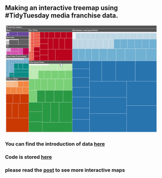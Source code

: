 ## Making an interactive treemap using #TidyTuesday media franchise data. 

![](treemap.gif)


### You can find the introduction of data [here](https://t.co/sElb4fcv3u)

### Code is stored [here](https://github.com/zhiiiyang/treemap_MediaFranchise/blob/master/script.R)

### please read the [post](https://zhiyang.netlify.com/post/treemap/) to see more interactive maps 
